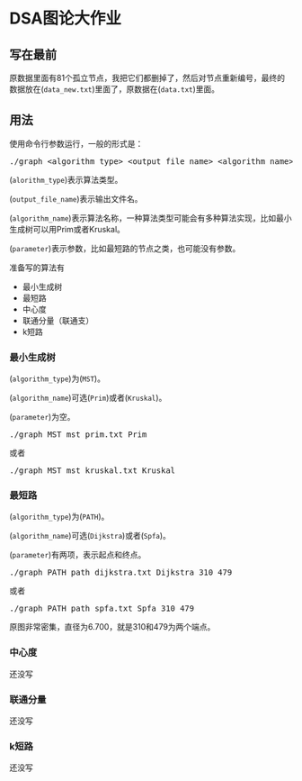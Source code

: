# DSA图论大作业
## 写在最前
原数据里面有81个孤立节点，我把它们都删掉了，然后对节点重新编号，最终的数据放在(`data_new.txt`)里面了，原数据在(`data.txt`)里面。
## 用法
使用命令行参数运行，一般的形式是：
<pre>
./graph &lt;algorithm_type&gt; &lt;output_file_name&gt; &lt;algorithm_name&gt; &lt;parameter1&gt; &lt;parameter2&gt; …
</pre>
(`alorithm_type`)表示算法类型。

(`output_file_name`)表示输出文件名。

(`algorithm_name`)表示算法名称，一种算法类型可能会有多种算法实现，比如最小生成树可以用Prim或者Kruskal。

(`parameter`)表示参数，比如最短路的节点之类，也可能没有参数。

准备写的算法有

* 最小生成树
* 最短路
* 中心度
* 联通分量（联通支）
* k短路

### 最小生成树
(`algorithm_type`)为(`MST`)。

(`algorithm_name`)可选(`Prim`)或者(`Kruskal`)。

(`parameter`)为空。

<pre>
./graph MST mst_prim.txt Prim
</pre>
或者
<pre>
./graph MST mst_kruskal.txt Kruskal
</pre>
### 最短路
(`algorithm_type`)为(`PATH`)。

(`algorithm_name`)可选(`Dijkstra`)或者(`Spfa`)。

(`parameter`)有两项，表示起点和终点。
<pre>
./graph PATH path_dijkstra.txt Dijkstra 310 479
</pre>
或者
<pre>
./graph PATH path_spfa.txt Spfa 310 479
</pre>
原图非常密集，直径为6.700，就是310和479为两个端点。
### 中心度
还没写
### 联通分量
还没写
### k短路
还没写
